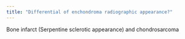 ```yaml
---
title: "Differential of enchondroma radiographic appearance?"
---
```

Bone infarct (Serpentine sclerotic appearance) and chondrosarcoma


